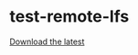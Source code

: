 # test-remote-lfs

[Download the latest](https://dev.azure.com/Qualisys/Dev/_apis/git/repositories/test-remote-lfs/items?path=/&$format=zip&download=true&resolveLfs=true&%24format=zip&download=true)
